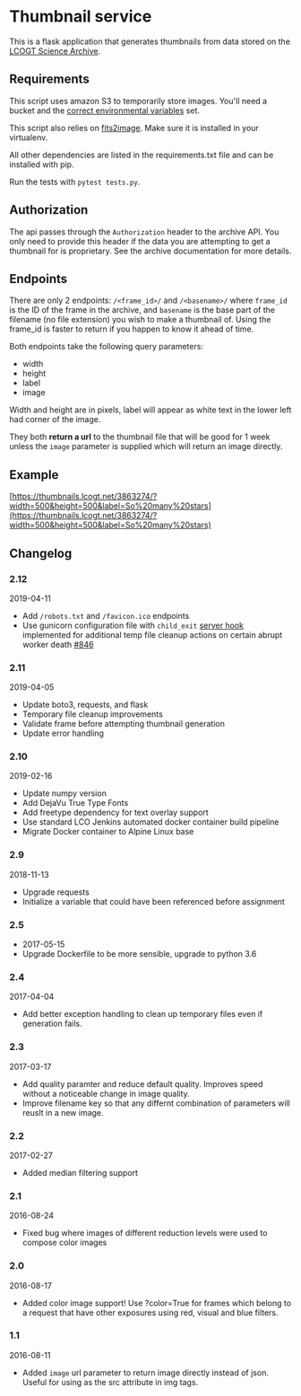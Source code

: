 # Thumbnail service

This is a flask application that generates thumbnails from data stored on the
[LCOGT Science Archive](https://developers.lcogt.net/pages/archive.html).

## Requirements

This script uses amazon S3 to temporarily store images. You'll need a bucket and the
[correct environmental variables](http://boto3.readthedocs.io/en/latest/guide/quickstart.html#configuration)
set.

This script also relies on [fits2image](https://github.com/LCOGT/fits2image). Make sure it is installed
in your virtualenv.

All other dependencies are listed in the requirements.txt file and can be installed with pip.

Run the tests with `pytest tests.py`.

## Authorization

The api passes through the `Authorization` header to the archive API. You only need to provide
this header if the data you are attempting to get a thumbnail for is proprietary. See the archive
documentation for more details.

## Endpoints

There are only 2 endpoints: `/<frame_id>/` and `/<basename>/` where `frame_id` is the ID of the frame
in the archive, and `basename` is the base part of the filename (no file extension) you wish to make
a thumbnail of. Using the frame_id is faster to return if you happen to know it
ahead of time.

Both endpoints take the following query parameters:

* width
* height
* label
* image

Width and height are in pixels, label will appear as white text in the lower left had corner of the image.

They both **return a url** to the thumbnail file that will be good for 1 week unless the `image` parameter
is supplied which will return an image directly.


## Example

[https://thumbnails.lcogt.net/3863274/?width=500&height=500&label=So%20many%20stars](https://thumbnails.lcogt.net/3863274/?width=500&height=500&label=So%20many%20stars)

## Changelog

### 2.12
2019-04-11
* Add `/robots.txt` and `/favicon.ico` endpoints
* Use gunicorn configuration file with `child_exit`
[server hook](http://docs.gunicorn.org/en/stable/settings.html#child-exit) implemented for additional
temp file cleanup actions on certain abrupt worker death [#846](https://lcoglobal.redmineup.com/issues/846)

### 2.11
2019-04-05
* Update boto3, requests, and flask
* Temporary file cleanup improvements
* Validate frame before attempting thumbnail generation
* Update error handling

### 2.10
2019-02-16
* Update numpy version
* Add DejaVu True Type Fonts
* Add freetype dependency for text overlay support
* Use standard LCO Jenkins automated docker container build pipeline
* Migrate Docker container to Alpine Linux base

### 2.9
2018-11-13
* Upgrade requests
* Initialize a variable that could have been referenced before assignment

### 2.5
* 2017-05-15
* Upgrade Dockerfile to be more sensible, upgrade to python 3.6

### 2.4
2017-04-04
* Add better exception handling to clean up temporary files even if generation fails.

### 2.3
2017-03-17
* Add quality paramter and reduce default quality. Improves speed without a noticeable change in image quality.
* Improve filename key so that any differnt combination of parameters will reuslt in a new image.

### 2.2
2017-02-27
* Added median filtering support

### 2.1
2016-08-24
* Fixed bug where images of different reduction levels were used to compose color images

### 2.0
2016-08-17
* Added color image support! Use ?color=True for frames which belong to a request that have other exposures
using red, visual and blue filters.

### 1.1
2016-08-11
* Added `image` url parameter to return image directly instead of json. Useful
for using as the src attribute in img tags.
